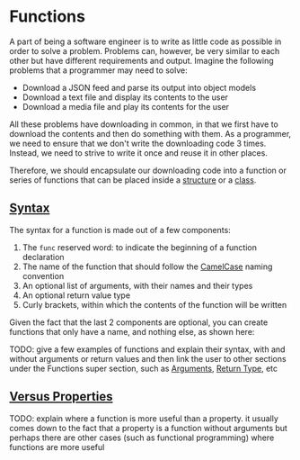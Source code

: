 # Functions

A part of being a software engineer is to write as little code as possible in order to solve a problem. Problems can, however, be very similar to each other but have different requirements and output. Imagine the following problems that a programmer may need to solve:

* Download a JSON feed and parse its output into object models
* Download a text file and display its contents to the user
* Download a media file and play its contents for the user

All these problems have downloading in common, in that we first have to download the contents and then do something with them. As a programmer, we need to ensure that we don't write the downloading code 3 times. Instead, we need to strive to write it once and reuse it in other places.

Therefore, we should encapsulate our downloading code into a function or series of functions that can be placed inside a [structure](structures.md) or a [class](classes.md).

## [Syntax](#syntax)

The syntax for a function is made out of a few components:

1. The `func` reserved word: to indicate the beginning of a function declaration
2. The name of the function that should follow the [CamelCase](https://en.wikipedia.org/wiki/CamelCase) naming convention
3. An optional list of arguments, with their names and their types
4. An optional return value type
5. Curly brackets, within which the contents of the function will be written

Given the fact that the last 2 components are optional, you can create functions that only have a name, and nothing else, as shown here:




TODO: give a few examples of functions and explain their syntax, with and without arguments or return values and then link the user to other sections under the Functions super section, such as [Arguments](function_arguments.md), [Return Type](function_return_type.md), etc

## [Versus Properties](#versus-properties)

TODO: explain where a function is more useful than a property. it usually comes down to the fact that a property is a function without arguments but perhaps there are other cases (such as functional programming) where functions are more useful




